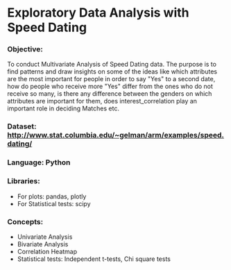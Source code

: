 # Exploratory Data Analysis with Speed Dating <br>
### Objective: <br>
To conduct Multivariate Analysis of Speed Dating data. The purpose is to find patterns and draw insights on some of the ideas like which attributes are the most important for people in order to say "Yes" to a second date, how do people who receive more "Yes" differ from the ones who do not receive so many, is there any difference between the genders on which attributes are important for them, does interest_correlation play an important role in deciding Matches etc.
### Dataset: http://www.stat.columbia.edu/~gelman/arm/examples/speed.dating/ <br>
### Language: Python <br>
### Libraries: <br>
* For plots: pandas, plotly <br>
* For Statistical tests: scipy <br>
### Concepts:  <br>
* Univariate Analysis
* Bivariate Analysis
* Correlation Heatmap
* Statistical tests: Independent t-tests, Chi square tests
